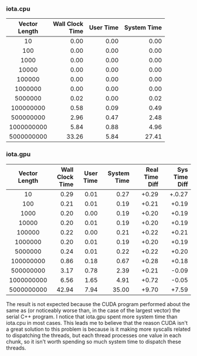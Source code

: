 ### iota.cpu
|Vector<br>Length|Wall Clock<br>Time|User Time|System Time|
|:--:|--:|--:|--:|
|10| 0.00| 0.00| 0.00|
|100| 0.00| 0.00| 0.00|
|1000| 0.00| 0.00| 0.00|
|10000| 0.00| 0.00| 0.00|
|100000| 0.00| 0.00| 0.00|
|1000000| 0.00| 0.00| 0.00|
|5000000| 0.02| 0.00| 0.02|
|100000000| 0.58| 0.09| 0.49|
|500000000| 2.96| 0.47| 2.48|
|1000000000| 5.84| 0.88| 4.96|
|5000000000|33.26| 5.84|27.41|

### iota.gpu
|Vector<br>Length|Wall Clock<br>Time|User Time|System Time| Real Time Diff | Sys Time Diff |
|:--:|--:|--:|--:| --:| --:|
|10| 0.29| 0.01| 0.27| +0.29 | +.0.27 |
|100| 0.21| 0.01| 0.19| +0.21 | +0.19|
|1000| 0.20| 0.00| 0.19| +0.20| +0.19|
|10000| 0.20| 0.01| 0.19| +0.20| +0.19|
|100000| 0.22| 0.00| 0.21| +0.22| +0.21|
|1000000| 0.20| 0.01| 0.19| +0.20| +0.19|
|5000000| 0.24| 0.01| 0.22| +0.22| +0.20|
|100000000| 0.86| 0.18| 0.67| +0.28| +0.18|
|500000000| 3.17| 0.78| 2.39| +0.21| -0.09|
|1000000000| 6.56| 1.65| 4.91| +0.72| -0.05|
|5000000000|42.94| 7.94|35.00| +9.70| +7.59|

The result is not expected because the CUDA program performed about the same as (or noticeably worse than, in the case of the largest vector) the serial C++ program. I notice that iota.gpu spent more system time than iota.cpu in most cases. This leads me to believe that the reason CUDA isn't a great solution to this problem is because is it making more syscalls related to dispatching the threads, but each thread processes one value in each chunk, so it isn't worth spending so much system time to dispatch these threads.
